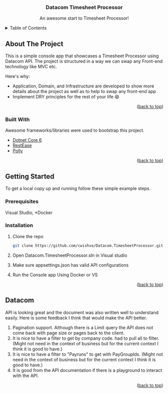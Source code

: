<div id="top"></div>

<!-- PROJECT LOGO -->
<br />
<div align="center">
  <h3 align="center">Datacom Timesheet Processor</h3>

  <p align="center">
    An awesome start to Timesheet Processor!
    <br />
  </p>
</div>



<!-- TABLE OF CONTENTS -->
<details>
  <summary>Table of Contents</summary>
  <ol>
    <li>
      <a href="#about-the-project">About The Project</a>
      <ul>
        <li><a href="#built-with">Built With</a></li>
      </ul>
    </li>
    <li>
      <a href="#getting-started">Getting Started</a>
      <ul>
        <li><a href="#prerequisites">Prerequisites</a></li>
        <li><a href="#installation">Installation</a></li>
      </ul>
    </li>
    <li><a href="#Datacom">API Improvements to Datacom</a></li>
  </ol>
</details>



<!-- ABOUT THE PROJECT -->
## About The Project

This is a simple console app that showcases a Timesheet Processor using Datacom API. The project is structured in a way we can swap any Front-end technology like MVC etc.

Here's why:
* Application, Domain, and Infrastructure are developed to show more details about the project as well as to help to swap any front-end app 
* Implement DRY principles for the rest of your life :smile:


<p align="right">(<a href="#top">back to top</a>)</p>



### Built With

Awesome frameworks/libraries were used to bootstrap this project.

* [Dotnet Core 6]([https://nextjs.org/](https://dotnet.microsoft.com/en-us/download/dotnet/6.0))
* [RestEase](https://reactjs.org/](https://www.nuget.org/packages/RestEase/))
* [Polly](https://vuejs.org/](https://www.nuget.org/packages/polly))

<p align="right">(<a href="#top">back to top</a>)</p>



<!-- GETTING STARTED -->
## Getting Started

To get a local copy up and running follow these simple example steps.

### Prerequisites

Visual Studio, *Docker

### Installation

1. Clone the repo
   ```sh
   git clone https://github.com/cwishva/Datacom.TimesheetProcessor.git
   ```
2. Open Datacom.TimesheetProcessor.sln in Visual studio

4. Make sure appsettings.json has valid API configurations

4. Run the Console app Using Docker or VS
   

<p align="right">(<a href="#top">back to top</a>)</p>



<!-- Datacom -->
## Datacom

API is looking great and the document was also written well to understand easily. Here is some feedback I think that would make the API better.

1. Pagination support. Although there is a Limit query the API does not come back with page size or pages back to the client. 
2. It is nice to have a filter to get by company code. had to pull all to filter. (Might not need in the context of business but for the current context I think it is good to have.)
3. It is nice to have a filter to "Payruns" to get with PayGroupIds. (Might not need in the context of business but for the current context I think it is good to have.)
4. It is good from the API documentation if there is a playground to interact with the API. 

<p align="right">(<a href="#top">back to top</a>)</p>

